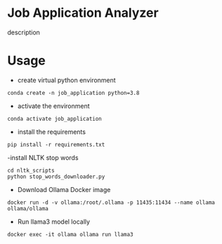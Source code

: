 # Job Application Analyzer
description 

# Usage 
- create virtual python environment 

```
conda create -n job_application python=3.8
```

- activate the environment
```
conda activate job_application
```

- install the requirements 
```
pip install -r requirements.txt
```

-install NLTK stop words
```
cd nltk_scripts
python stop_words_downloader.py
```

- Download Ollama Docker image
```
docker run -d -v ollama:/root/.ollama -p 11435:11434 --name ollama ollama/ollama
```

- Run llama3 model locally
```
docker exec -it ollama ollama run llama3
```